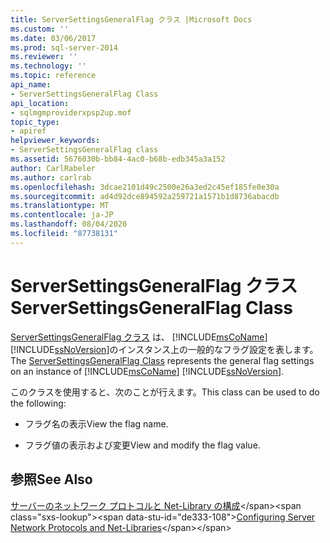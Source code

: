 ```yaml
---
title: ServerSettingsGeneralFlag クラス |Microsoft Docs
ms.custom: ''
ms.date: 03/06/2017
ms.prod: sql-server-2014
ms.reviewer: ''
ms.technology: ''
ms.topic: reference
api_name:
- ServerSettingsGeneralFlag Class
api_location:
- sqlmgmproviderxpsp2up.mof
topic_type:
- apiref
helpviewer_keywords:
- ServerSettingsGeneralFlag class
ms.assetid: 5676030b-bb84-4ac0-b68b-edb345a3a152
author: CarlRabeler
ms.author: carlrab
ms.openlocfilehash: 3dcae2101d49c2500e26a3ed2c45ef185fe0e30a
ms.sourcegitcommit: ad4d92dce894592a259721a1571b1d8736abacdb
ms.translationtype: MT
ms.contentlocale: ja-JP
ms.lasthandoff: 08/04/2020
ms.locfileid: "87738131"
---
```

# <a name="serversettingsgeneralflag-class"></a><span data-ttu-id="de333-102">ServerSettingsGeneralFlag クラス</span><span class="sxs-lookup"><span data-stu-id="de333-102">ServerSettingsGeneralFlag Class</span></span>
  <span data-ttu-id="de333-103">[ServerSettingsGeneralFlag クラス](serversettingsgeneralflag-class.md) は、 [!INCLUDE[msCoName](../../../includes/msconame-md.md)] [!INCLUDE[ssNoVersion](../../../includes/ssnoversion-md.md)]のインスタンス上の一般的なフラグ設定を表します。</span><span class="sxs-lookup"><span data-stu-id="de333-103">The [ServerSettingsGeneralFlag Class](serversettingsgeneralflag-class.md) represents the general flag settings on an instance of [!INCLUDE[msCoName](../../../includes/msconame-md.md)] [!INCLUDE[ssNoVersion](../../../includes/ssnoversion-md.md)].</span></span>  
  
 <span data-ttu-id="de333-104">このクラスを使用すると、次のことが行えます。</span><span class="sxs-lookup"><span data-stu-id="de333-104">This class can be used to do the following:</span></span>  
  
-   <span data-ttu-id="de333-105">フラグ名の表示</span><span class="sxs-lookup"><span data-stu-id="de333-105">View the flag name.</span></span>  
  
-   <span data-ttu-id="de333-106">フラグ値の表示および変更</span><span class="sxs-lookup"><span data-stu-id="de333-106">View and modify the flag value.</span></span>  
  
## <a name="see-also"></a><span data-ttu-id="de333-107">参照</span><span class="sxs-lookup"><span data-stu-id="de333-107">See Also</span></span>  
 <span data-ttu-id="de333-108">[サーバーのネットワーク プロトコルと Net-Library の構成](https://msdn.microsoft.com/library/ms177485\(v=sql.100\).aspx)</span><span class="sxs-lookup"><span data-stu-id="de333-108">[Configuring Server Network Protocols and Net-Libraries](https://msdn.microsoft.com/library/ms177485\(v=sql.100\).aspx)</span></span>  
  
  

